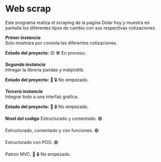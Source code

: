 # Web scrap

Este programa realiza el scraping de la pagina Dolar hoy y muestra en pantalla los diferentes tipos de cambio con sus respectivas cotizaciones.

***Primer instancia***  
Solo mostrara por consola las diferentes cotizaciones.

**Estado del proyecto:** 🟡 🛠️ En proceso.  

***Segunda instancia***  
Intregar la libreria pandas y matplotlib.  

**Estado del proyecto:** 🔴 🔒 No empezado.  

***Tercera instancia***  
Integrar todo a una interfaz grafica.  

**Estado del proyecto:** 🔴 🔒 No empezado. 

**Nivel del codigo** 
Estructurado y comentado. 🟢

Estructurado, comentado y con funciones. 🟢

Estructurado con POO. 🟢

Patron MVC. 🔴 🔒 No empezado. 
